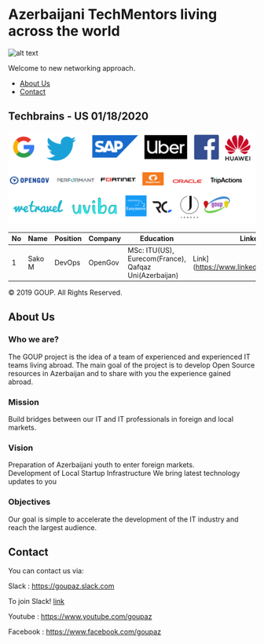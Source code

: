 # Azerbaijani TechMentors living across the world

![alt text](img/banner.png)

Welcome to new networking approach.

- [About Us](#aboutus)
- [Contact](#Contact)


## Techbrains - US 01/18/2020

![alt text](img/companies.png)

|No| Name | Position | Company | Education |Linkedin| Video | Country |
|------|----------------------|---------|---|-----|-----|------|------|
|1| Sako M|DevOps|OpenGov|MSc: ITU(US), Eurecom(France), Qafqaz Uni(Azerbaijan)|Link](https://www.linkedin.com/in/sakom/)|[Video](https://www.youtube.com/watch?v=Kvr1S4USXOI)|USA|



© 2019 GOUP. All Rights Reserved.

## About Us

### Who we are?
The GOUP project is the idea of a team of experienced and experienced IT teams living abroad. The main goal of the project is to develop Open Source resources in Azerbaijan and to share with you the experience gained abroad.


### Mission
Build bridges between our IT and IT professionals in foreign and local markets.

### Vision
Preparation of Azerbaijani youth to enter foreign markets. <br />
Development of Local Startup Infrastructure
We bring latest technology updates to you 

### Objectives
Our goal is simple to accelerate the development of the IT industry and reach the largest audience.


## Contact
You can contact us via:

Slack : https://goupaz.slack.com

To join Slack! [link](https://join.slack.com/t/goupaz/shared_invite/enQtMjU1MjM5MDc2MzQxLWJkMTZiMGFhZDA3ZDkwZTgxMDNhMzc4YjFkZTBjZGMxZmQxYzA0NjEyMDM1ODVjMTBiYWUxN2UzMDVlNmYzMjU)

Youtube : https://www.youtube.com/goupaz

Facebook : https://www.facebook.com/goupaz

